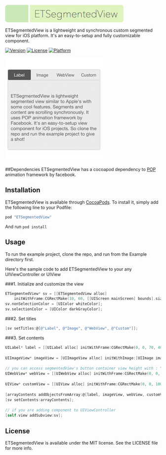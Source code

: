 ![](etsegmentedview_logo.png)

ETSegmentedView is a lightweight and synchronous custom segmented view for iOS platform. It's an easy-to-setup and fully customizable component.

[![Version](https://img.shields.io/cocoapods/v/ETSegmentedView.svg?style=flat)](http://cocoapods.org/pods/ETSegmentedView)
[![License](https://img.shields.io/cocoapods/l/ETSegmentedView.svg?style=flat)](http://cocoapods.org/pods/ETSegmentedView)
[![Platform](https://img.shields.io/cocoapods/p/ETSegmentedView.svg?style=flat)](http://cocoapods.org/pods/ETSegmentedView)

![](segmented_clip.gif)

##Dependencies
ETSegmentedView has a cocoapod dependency to [POP](https://github.com/facebook/pop) animation framework by facebook.

## Installation

ETSegmentedView is available through [CocoaPods](http://cocoapods.org). To install
it, simply add the following line to your Podfile:

```ruby
pod "ETSegmentedView"
```

And run `pod install`

## Usage

To run the example project, clone the repo, and run  from the Example directory first.

Here's the sample code to add ETSegmentedView to your any UIViewController or UIView

###1. Initialize and customize the view
```objectivec
ETSegmentedView* sv = [[ETSegmentedView alloc] 
	initWithFrame:CGRectMake(10, 60, [[UIScreen mainScreen] bounds].size.width - 20, 260)];
sv.nonSelectionColor = [UIColor whiteColor];
sv.selectionColor = [UIColor darkGrayColor];
```

###2. Set titles
```objectivec
[sv setTitles:@[@"Label", @"Image", @"WebView", @"Custom"]];
```

###3. Set contents
```objectivec
UILabel* label = [[UILabel alloc] initWithFrame:CGRectMake(0, 0, 70, 40)];

UIImageView* imageView = [UIImageView alloc] initWithImage:[UIImage imageNamed:@"photo.png"];

// you can access segmentedView's button container view height with : "sv.viewButtons"
UIWebView* webView = [[UIWebView alloc] initWithFrame:CGRectMake(0, 0, sv.frame.size.width, sv.frame.size.height - sv.viewButtons.frame.size.height)];

UIView* customView = [[UIView alloc] initWithFrame:CGRectMake(0, 0, 100, 50)];

[arrayContents addObjectsFromArray:@[label, imageView, webView, customView]];
[sv setContents:arrayContents];

// if you are adding component to UIViewController
[self.view addSubview:sv];
```


## License

ETSegmentedView is available under the MIT license. See the LICENSE file for more info.
